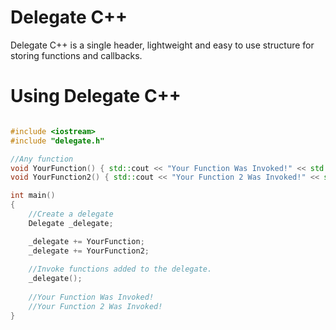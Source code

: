 # Delegate C++

Delegate C++ is a single header, lightweight and easy to use structure for storing functions and callbacks.

# Using Delegate C++

``` C++

#include <iostream>
#include "delegate.h"

//Any function
void YourFunction() { std::cout << "Your Function Was Invoked!" << std::endl; }
void YourFunction2() { std::cout << "Your Function 2 Was Invoked!" << std::endl; }

int main()
{
	//Create a delegate
	Delegate _delegate;

	_delegate += YourFunction;
	_delegate += YourFunction2; 
  
	//Invoke functions added to the delegate.
	_delegate();
	
	//Your Function Was Invoked!
	//Your Function 2 Was Invoked!
}
```

